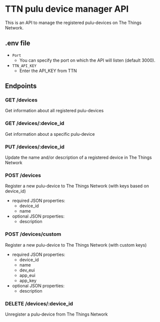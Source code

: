 # TTN pulu device manager API

This is an API to manage the registered pulu-devices on The Things Network.

## .env file

- `Port`
  - You can specify the port on which the API will listen (default 3000).
- `TTN_API_KEY`
  - Enter the API_KEY from TTN

## Endpoints

### GET /devices

Get information about all registered pulu-devices

### GET /devices/:device_id

Get information about a specific pulu-device

### PUT /devices/:device_id

Update the name and/or description of a registered device in The Things Network

### POST /devices

Register a new pulu-device to The Things Network (with keys based on device_id)

- required JSON properties:
  - device_id
  - name
- optional JSON properties:
  - description

### POST /devices/custom

Register a new pulu-device to The Things Network (with custom keys)

- required JSON properties:
  - device_id
  - name
  - dev_eui
  - app_eui
  - app_key
- optional JSON properties:
  - description

### DELETE /devices/:device_id

Unregister a pulu-device from The Things Network
